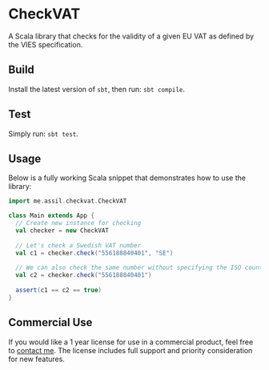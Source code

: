 # CheckVAT

A Scala library that checks for the validity of a given EU VAT as defined by the VIES specification.

## Build

Install the latest version of `sbt`, then run: `sbt compile`.

## Test

Simply run: `sbt test`.

## Usage

Below is a fully working Scala snippet that demonstrates how to use the library:

```scala
import me.assil.checkvat.CheckVAT

class Main extends App {
  // Create new instance for checking
  val checker = new CheckVAT
  
  // Let's check a Swedish VAT number
  val c1 = checker.check("556188840401", "SE")
  
  // We can also check the same number without specifying the ISO country code
  val c2 = checker.check("556188840401")
  
  assert(c1 == c2 == true)
}
```

## Commercial Use

If you would like a 1 year license for use in a commercial product, feel free to [contact me](mailto:help@assil.me). The license includes full support and priority consideration for new features.
